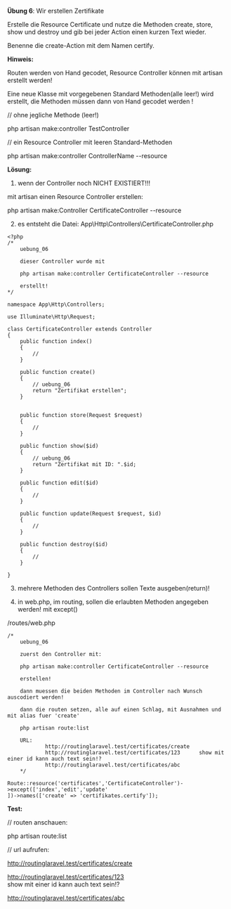 **Übung 6**: Wir erstellen Zertifikate

Erstelle die Resource Certificate und nutze die Methoden 
create, store, show und destroy 
und gib bei jeder Action einen kurzen Text wieder. 

Benenne die create-Action mit dem Namen certify.

**Hinweis:**

Routen werden von Hand gecodet,
Resource Controller können mit artisan erstellt werden!

Eine neue Klasse mit vorgegebenen Standard Methoden(alle leer!) wird erstellt,
die Methoden müssen dann von Hand gecodet werden !

// ohne jegliche Methode (leer!)

php artisan make:controller TestController

// ein Resource Controller mit leeren Standard-Methoden

php artisan make:controller ControllerName --resource 

**Lösung:**

1. wenn der Controller noch NICHT EXISTIERT!!!

mit artisan einen Resource Controller erstellen:

php artisan make:Controller CertificateController --resource


2. es entsteht die Datei:
App\Http\Controllers\CertificateController.php

```
<?php
/*
    uebung_06
	
	dieser Controller wurde mit 
	
	php artisan make:controller CertificateController --resource
	
	erstellt!
*/	
	
namespace App\Http\Controllers;

use Illuminate\Http\Request;

class CertificateController extends Controller
{
    public function index()
    {
        //
    }

    public function create()
    {
        // uebung_06
        return "Zertifikat erstellen";
    }

   
    public function store(Request $request)
    {
        //
    }

    public function show($id)
    {
        // uebung_06
        return "Zertifikat mit ID: ".$id;
    }

    public function edit($id)
    {
        //
    }
  
    public function update(Request $request, $id)
    {
        //
    }
    
    public function destroy($id)
    {
        //
    }
   
}

```

3. mehrere Methoden des Controllers sollen Texte ausgeben(return)!

4. in web.php, im routing, sollen die erlaubten Methoden angegeben werden! mit except()

/routes/web.php
```
/* 
	uebung_06
	
	zuerst den Controller mit:

	php artisan make:controller CertificateController --resource
	
	erstellen!
	
	dann muessen die beiden Methoden im Controller nach Wunsch auscodiert werden!
	
	dann die routen setzen, alle auf einen Schlag, mit Ausnahmen und mit alias fuer 'create'
	
	php artisan route:list
	
	URL:
			http://routinglaravel.test/certificates/create 
			http://routinglaravel.test/certificates/123      show mit einer id kann auch text sein!?  
			http://routinglaravel.test/certificates/abc
	*/ 
	
Route::resource('certificates','CertificateController')->except(['index','edit','update'
])->names(['create' => 'certifikates.certify']);
```



**Test:**


// routen anschauen:

php artisan route:list

// url aufrufen:

http://routinglaravel.test/certificates/create 

http://routinglaravel.test/certificates/123      
show mit einer id kann auch text sein!?  

http://routinglaravel.test/certificates/abc
